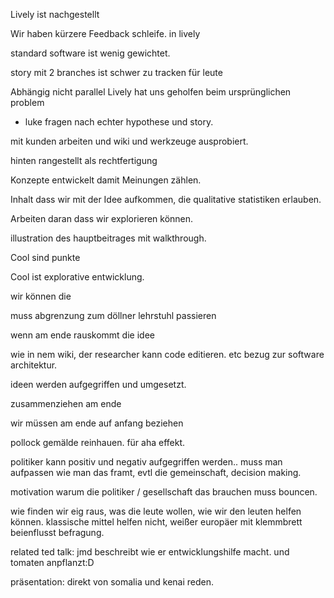 Lively ist nachgestellt 

Wir haben kürzere Feedback schleife. in lively

standard software ist wenig gewichtet. 

story mit 2 branches ist schwer zu tracken für leute

Abhängig nicht parallel Lively hat uns geholfen beim ursprünglichen problem

- luke fragen nach echter hypothese und story.

mit kunden arbeiten und wiki und werkzeuge ausprobiert.

hinten rangestellt als rechtfertigung 

Konzepte entwickelt damit Meinungen zählen. 

Inhalt dass wir mit der Idee aufkommen, die qualitative statistiken erlauben. 

Arbeiten daran dass wir explorieren können. 

illustration des hauptbeitrages mit walkthrough.

Cool sind punkte

Cool ist explorative entwicklung. 

wir können die 

muss abgrenzung zum döllner lehrstuhl passieren 

wenn am ende rauskommt die idee

wie in nem wiki, der researcher kann code editieren. etc bezug zur software architektur.

ideen werden aufgegriffen und umgesetzt. 

zusammenziehen am ende

wir müssen am ende auf anfang beziehen

pollock gemälde reinhauen. für aha effekt.

politiker kann positiv und negativ aufgegriffen werden.. muss man aufpassen wie man das framt, evtl die gemeinschaft, decision making. 

motivation warum die politiker / gesellschaft das brauchen muss bouncen. 

wie finden wir eig raus, was die leute wollen, wie wir den leuten helfen können. klassische mittel helfen nicht, weißer europäer mit klemmbrett beienflusst befragung. 

related ted talk: jmd beschreibt wie er entwicklungshilfe macht. und tomaten anpflanzt:D 

präsentation: direkt von somalia und kenai reden.